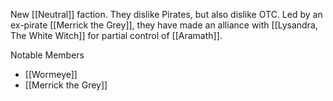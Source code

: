 New [[Neutral]] faction.  They dislike Pirates, but also dislike OTC.  Led by an ex-pirate [[Merrick the Grey]], they have made an alliance with [[Lysandra, The White Witch]] for partial control of [[Aramath]].

Notable Members
- [[Wormeye]]
- [[Merrick the Grey]]